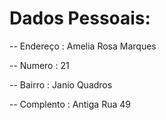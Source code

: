 


# Dados Pessoais:

-- Endereço : Amelia Rosa Marques

-- Numero : 21

-- Bairro : Janio Quadros

-- Complento : Antiga Rua 49
